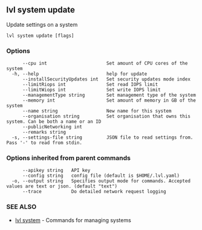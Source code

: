 ## lvl system update

Update settings on a system

```
lvl system update [flags]
```

### Options

```
      --cpu int                      Set amount of CPU cores of the system
  -h, --help                         help for update
      --installSecurityUpdates int   Set security updates mode index
      --limitRiops int               Set read IOPS limit
      --limitWiops int               Set write IOPS limit
      --managementType string        Set management type of the system
      --memory int                   Set amount of memory in GB of the system
      --name string                  New name for this system
      --organisation string          Set organisation that owns this system. Can be both a name or an ID
      --publicNetworking int         
      --remarks string               
  -s, --settings-file string         JSON file to read settings from. Pass '-' to read from stdin.
```

### Options inherited from parent commands

```
      --apikey string   API key
      --config string   config file (default is $HOME/.lvl.yaml)
  -o, --output string   Specifies output mode for commands. Accepted values are text or json. (default "text")
      --trace           Do detailed network request logging
```

### SEE ALSO

* [lvl system](lvl_system.md)	 - Commands for managing systems

